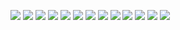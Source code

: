 ![](https://github.com/13189449986/img-src/4985324?raw=true)
![](https://github.com/13189449986/img-src/4985324?raw=true)
![](https://github.com/13189449986/img-src/4985324?raw=true)
![](https://upload-images.jianshu.io/upload_images/4985324-cf26ce1bce66bba5.png?imageMogr2/auto-orient/strip%7CimageView2/2/w/1240)
![](https://github.com/13189449986/img-src/4985324?raw=true)
![](https://github.com/13189449986/img-src/4985324?raw=true)
![](https://github.com/13189449986/img-src/4985324?raw=true)
![](https://upload-images.jianshu.io/upload_images/4985324-7454fe314b0c46c9.png?imageMogr2/auto-orient/strip%7CimageView2/2/w/1240)
![](https://github.com/13189449986/img-src/4985324?raw=true)
![](https://github.com/13189449986/img-src/4985324?raw=true)
![](https://github.com/13189449986/img-src/4985324?raw=true)
![](https://upload-images.jianshu.io/upload_images/4985324-52d887628a681eb0.png?imageMogr2/auto-orient/strip%7CimageView2/2/w/1240)
![](https://github.com/13189449986/img-src/4985324?raw=true)
